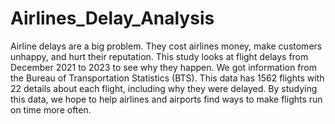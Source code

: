 # Airlines_Delay_Analysis

Airline delays are a big problem. They cost airlines money, make customers unhappy, and hurt their reputation. This study looks at flight delays from December 2021 to 2023 to see why they happen. We got information from the Bureau of Transportation Statistics (BTS). This data has 1562 flights with 22 details about each flight, including why they were delayed. By studying this data, we hope to help airlines and airports find ways to make flights run on time more often. 

